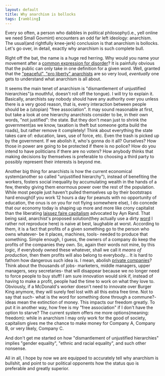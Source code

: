 ```yaml
---
layout: default
title: Why anarchism is bollocks
tags: [rambling]
---
```


Every so often, a person who dabbles in political philosophy(i.e., yell online we need Small Govmint) encounters an odd far left ideology: anarchism. The usual(and rightfully knee-jerk) conclusion is that anarchism is bollocks. Let's go over, in detail, exactly why anarchism is such complete bull.

Right off the bat, the name is a huge red herring. Why would you name your movement after a [common expression for disorder](https://en.wiktionary.org/wiki/%E1%BC%80%CE%BD%CE%B1%CF%81%CF%87%CE%AF%CE%B1#Ancient_Greek)? It is painfully obvious that the public can only take in one definition for a given word. Well, granted that the ["peaceful", "pro liberty" anarchists](https://www.youtube.com/watch?v=GdHDM07gHs4) are so very loud, *eventually* one gets to understand what anarchism is all about.

It seems the main tenet of anarchism is "dismantlement of unjustified hierarchies"(a mouthful, doesn't roll off the tongue). I will try to explain it. Basically, anarchists say nobody should have any authority over you unless there is a very good reason, that is, every interaction between people should be a (utopian) "free association". It may sound reasonable at first, but take a look at one hierarchy anarchists consider to be, in their own words, "not justified": the state. But they don't mean just to shrink the government(as we know, taxation is theft but someone gotta build the roads), but rather remove it completely! Think about everything the state takes care of: education, laws, use of force, etc. Even the trash is picked up by the government. If we abolish it, who's gonna do it all? Ourselves? How those in power are going to be protected if there is no police? How do you intend to have politicians if there are no voters? How anybody thinks that making decisions by themselves is preferable to choosing a third party to possibly represent their interests is beyond me.

Another big thing for anarchists is how the current economical system(another so called "unjustified hierarchy"), instead of benefiting the workers, fosters social inequality by accumulating wealth in the hands of a few, thereby giving them enormous power over the rest of the population. While most people just haven't pulled themselves up by their bootstraps hard enough(if you work 12 hours a day for peanuts with no opportunity of education, the onus is on you for not flying somewhere else), I do concede that our economy today is shaping up more and more like crony capitalist than the liberating [laissez faire capitalism](http://socialistappeal.org/history-theory/102-theory/1326-qcrony-capitalismq-or-just-plain-capitalism.html) advocated by Ayn Rand. That being said, anarchist's proposed solution(they actually use a dirty [word](https://www.youtube.com/watch?v=PIfKrI6Q_W8) I rather not reproduce here) is naive at best, laughable at worst. According to them, it is a fact that profits of a given something go to the person who owns whatever- be it places, machines, tools- needed to produce that something. Simple enough, I guess, the owners of a company do keep the profits of the companies they own. So, again their words not mine, by this logic, if everybody owned these whatever, shall we call it *means of production*, then them profits will also belong to everybody... It is hard to fathom how dangerous such idea is. I mean, abolish [private companies](https://www.forbes.com/sites/harrybinswanger/2013/09/17/give-back-yes-its-time-for-the-99-to-give-back-to-the-1/#5c14639170c5)? Think about the thousands of jobs- marketers, middle managers, upper managers, sexy secretaries- that will disappear because we no longer need to force people to buy stuff! I am sure innovation would sink if, instead of having to make a profit, people had the time to work on what they love to. Obviously, if a McDonald's worker doesn't need to innovate over Burger King anymore, they will surely feel lost with all this extra free time. Not to say that such- what is the word for something done through a commune?- ideas mean the extinction of money. This impacts our freedom greatly. To put it in another way, how free is my "free association" if I don't have the option to starve? The current system offers me more options(meaning: freedom): while in anarchism I may only work for the good of society, capitalism gives me the chance to make money for Company A, Company B, or very likely, Company C.

And don't get me started on how "dismantlement of unjustified hierarchies" implies "gender equality", "ethnic and racial equality", and such other nonsense.

All in all, I hope by now we are equipped to accurately tell why anarchism is bullshit, and point to our political opponents how the status quo is preferable and greatly superior.
